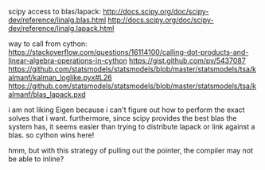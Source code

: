 scipy access to blas/lapack:
http://docs.scipy.org/doc/scipy-dev/reference/linalg.blas.html
http://docs.scipy.org/doc/scipy-dev/reference/linalg.lapack.html


way to call from cython:
https://stackoverflow.com/questions/16114100/calling-dot-products-and-linear-algebra-operations-in-cython
https://gist.github.com/pv/5437087
https://github.com/statsmodels/statsmodels/blob/master/statsmodels/tsa/kalmanf/kalman_loglike.pyx#L26
https://github.com/statsmodels/statsmodels/blob/master/statsmodels/tsa/kalmanf/blas_lapack.pxd


i am not liking Eigen because i can't figure out how to perform the exact
solves that i want. furthermore, since scipy provides the best blas the system
has, it seems easier than trying to distribute lapack or link against a blas.
so cython wins here!



hmm, but with this strategy of pulling out the pointer, the compiler may not be
able to inline?
